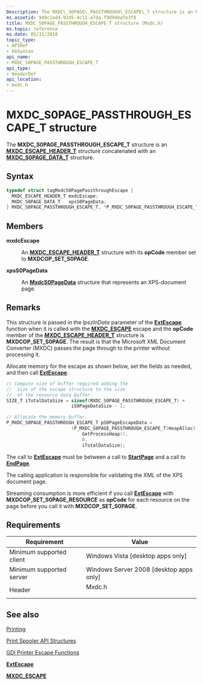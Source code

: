 ```yaml
---
Description: The MXDC\_S0PAGE\_PASSTHROUGH\_ESCAPE\_T structure is an MXDC\_ESCAPE\_HEADER\_T structure concatenated with an MXDC\_S0PAGE\_DATA\_T structure.
ms.assetid: 949c1ed4-92d5-4c11-a7da-f9d94bafe3f8
title: MXDC_S0PAGE_PASSTHROUGH_ESCAPE_T structure (Mxdc.h)
ms.topic: reference
ms.date: 05/31/2018
topic_type: 
- APIRef
- kbSyntax
api_name: 
- MXDC_S0PAGE_PASSTHROUGH_ESCAPE_T
api_type: 
- HeaderDef
api_location: 
- mxdc.h
---
```


# MXDC\_S0PAGE\_PASSTHROUGH\_ESCAPE\_T structure

The **MXDC\_S0PAGE\_PASSTHROUGH\_ESCAPE\_T** structure is an [**MXDC\_ESCAPE\_HEADER\_T**](mxdcescapeheader.md) structure concatenated with an [**MXDC\_S0PAGE\_DATA\_T**](mxdcs0pagedata.md) structure.

## Syntax


```C++
typedef struct tagMxdcS0PagePassthroughEscape {
  MXDC_ESCAPE_HEADER_T mxdcEscape;
  MXDC_S0PAGE_DATA_T   xpsS0PageData;
} MXDC_S0PAGE_PASSTHROUGH_ESCAPE_T, *P_MXDC_S0PAGE_PASSTHROUGH_ESCAPE_T;
```



## Members

<dl> <dt>

**mxdcEscape**
</dt> <dd>

An [**MXDC\_ESCAPE\_HEADER\_T**](mxdcescapeheader.md) structure with its **opCode** member set to **MXDCOP\_SET\_S0PAGE**.

</dd> <dt>

**xpsS0PageData**
</dt> <dd>

An [**MxdcS0PageData**](mxdcs0pagedata.md) structure that represents an XPS-document page.

</dd> </dl>

## Remarks

This structure is passed in the *lpszInData* parameter of the [**ExtEscape**](/windows/desktop/api/Wingdi/nf-wingdi-extescape) function when it is called with the [**MXDC\_ESCAPE**](mxdc-escape.md) escape and the **opCode** member of the [**MXDC\_ESCAPE\_HEADER\_T**](mxdcescapeheader.md) structure is **MXDCOP\_SET\_S0PAGE**. The result is that the Microsoft XML Document Converter (MXDC) passes the page through to the printer without processing it.

Allocate memory for the escape as shown below, set the fields as needed, and then call [**ExtEscape**](/windows/desktop/api/Wingdi/nf-wingdi-extescape).


```C++
// Compute size of buffer required adding the
//  size of the escape structure to the size
//  of the resource data buffer.
SIZE_T iTotalDataSize = sizeof(MXDC_S0PAGE_PASSTHROUGH_ESCAPE_T) + 
                        iS0PageDataSize - 1;

// Allocate the memory buffer.
P_MXDC_S0PAGE_PASSTHROUGH_ESCAPE_T pS0PageEscapeData = 
                        (P_MXDC_S0PAGE_PASSTHROUGH_ESCAPE_T)HeapAlloc(
                            GetProcessHeap(),
                            0,
                            iTotalDataSize);
```



The call to [**ExtEscape**](/windows/desktop/api/Wingdi/nf-wingdi-extescape) must be between a call to [**StartPage**](/windows/desktop/api/Wingdi/nf-wingdi-startpage) and a call to [**EndPage**](/windows/desktop/api/Wingdi/nf-wingdi-endpage).

The calling application is responsible for validating the XML of the XPS document page.

Streaming consumption is more efficient if you call [**ExtEscape**](/windows/desktop/api/Wingdi/nf-wingdi-extescape) with **MXDCOP\_SET\_S0PAGE\_RESOURCE** as **opCode** for each resource on the page before you call it with **MXDCOP\_SET\_S0PAGE**.

## Requirements



| Requirement | Value |
|-------------------------------------|-----------------------------------------------------------------------------------|
| Minimum supported client<br/> | Windows Vista \[desktop apps only\]<br/>                                    |
| Minimum supported server<br/> | Windows Server 2008 \[desktop apps only\]<br/>                              |
| Header<br/>                   | <dl> <dt>Mxdc.h</dt> </dl> |



## See also

<dl> <dt>

[Printing](printdocs-printing.md)
</dt> <dt>

[Print Spooler API Structures](printing-and-print-spooler-structures.md)
</dt> <dt>

[GDI Printer Escape Functions](/previous-versions/windows/desktop/legacy/dd162843(v=vs.85))
</dt> <dt>

[**ExtEscape**](/windows/desktop/api/Wingdi/nf-wingdi-extescape)
</dt> <dt>

[**MXDC\_ESCAPE**](mxdc-escape.md)
</dt> </dl>

 

